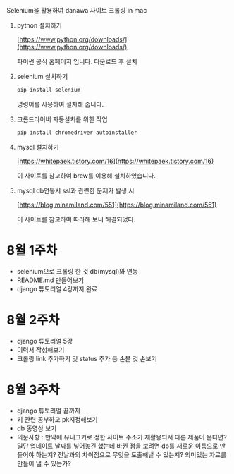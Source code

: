 Selenium을 활용하여 danawa 사이트 크롤링 in mac

1. python 설치하기 

    [https://www.python.org/downloads/](https://www.python.org/downloads/)

    파이썬 공식 홈페이지 입니다. 다운로드 후 설치

2. selenium 설치하기

    ```python
    pip install selenium
    ```

    명령어를 사용하여 설치해 줍니다.

3. 크롬드라이버 자동설치를 위한 작업

    ```python
    pip install chromedriver-autoinstaller
    ```

4. mysql 설치하기

    [https://whitepaek.tistory.com/16](https://whitepaek.tistory.com/16)

    이 사이트를 참고하여 brew를 이용해 설치하였습니다.

5. mysql db연동시 ssl과 관련한 문제가 발생 시

    [https://blog.minamiland.com/551](https://blog.minamiland.com/551)

    이 사이트를 참고하여 따라해 보니 해결되었다.

# 8월 1주차

- selenium으로 크롤링 한 것 db(mysql)와 연동
- README.md 만들어보기
- django 튜토리얼 4강까지 완료

# 8월 2주차

- django 튜토리얼 5강
- 이력서 작성해보기
- 크롤링 link 추가하기 및 status 추가 등 손볼 것 손보기

# 8월 3주차
- django 튜토리얼 끝까지
- 키 관련 공부하고 pk지정해보기
- db 동영상 보기
- 의문사항 :
  만약에 유니크키로 정한 사이트 주소가 재활용되서 다른 제품이 온다면?
  일단 업데이트 날짜를 넣어놓긴 했는데 바뀐 점을 보려면 db를 새로운 이름으로 만들어야 하는지?
  전날과의 차이점으로 무엇을 도출해낼 수 있는지? 의미있는 자료를 만들어 낼 수 있는가?
